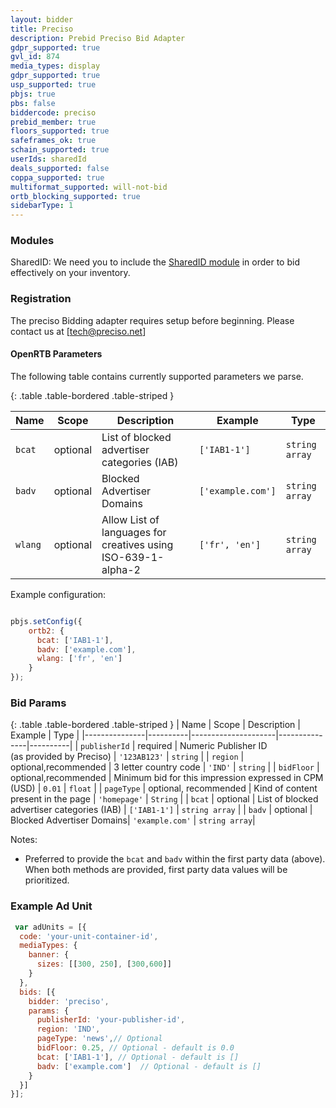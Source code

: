 ```yaml
---
layout: bidder
title: Preciso
description: Prebid Preciso Bid Adapter
gdpr_supported: true
gvl_id: 874
media_types: display
gdpr_supported: true
usp_supported: true
pbjs: true
pbs: false
biddercode: preciso
prebid_member: true
floors_supported: true
safeframes_ok: true
schain_supported: true
userIds: sharedId
deals_supported: false
coppa_supported: true
multiformat_supported: will-not-bid
ortb_blocking_supported: true
sidebarType: 1
---
```


### Modules

SharedID: We need you to include the [SharedID module](/dev-docs/modules/userid-submodules/sharedid.html) in order to bid effectively on your inventory.

### Registration

The preciso Bidding adapter requires setup before beginning. Please contact us at [tech@preciso.net]

#### OpenRTB Parameters
The following table contains currently supported parameters we parse.

{: .table .table-bordered .table-striped }

| Name               | Scope    | Description                                                   | Example           | Type           |
|--------------------|----------|---------------------------------------------------------------|-------------------|----------------|
| `bcat`             | optional | List of blocked advertiser categories (IAB)                   | `['IAB1-1']`      | `string array` |
| `badv`             | optional | Blocked Advertiser Domains                                    | `['example.com']` | `string array` |
| `wlang`            | optional | Allow List of languages for creatives using ISO-639-1-alpha-2 | `['fr', 'en']`    | `string array` |

Example configuration:

```javascript

pbjs.setConfig({
    ortb2: {
      bcat: ['IAB1-1'],
      badv: ['example.com'],
      wlang: ['fr', 'en']
    }
});
```

### Bid Params

{: .table .table-bordered .table-striped }
| Name          | Scope    | Description         | Example       | Type     |
|---------------|----------|---------------------|---------------|----------|
| `publisherId` | required | Numeric Publisher ID <br>(as provided by Preciso)  | `'123AB123'`    | `string` |
| `region`      | optional,recommended | 3 letter country code     | `'IND'` | `string` |
| `bidFloor`    | optional,recommended | Minimum bid for this impression expressed in CPM (USD)  | `0.01`        | `float`  |
| `pageType`    | optional, recommended  | Kind of content present in the page   | `'homepage'`          | `String`     |
| `bcat`        | optional | List of blocked advertiser categories (IAB)   | `['IAB1-1']`          | `string array`    |
| `badv`        | optional | Blocked Advertiser Domains| `'example.com'`   | `string array`| 

Notes:

- Preferred to provide the `bcat` and `badv` within the first party data (above). When both methods are provided, first party data values will be prioritized.

### Example Ad Unit

``````javascript
 var adUnits = [{
  code: 'your-unit-container-id',
  mediaTypes: {
    banner: {
      sizes: [[300, 250], [300,600]]
    }
  },
  bids: [{
    bidder: 'preciso',
    params: {
      publisherId: 'your-publisher-id',
      region: 'IND',
      pageType: 'news',// Optional
      bidFloor: 0.25, // Optional - default is 0.0
      bcat: ['IAB1-1'], // Optional - default is []
      badv: ['example.com']  // Optional - default is []
    }
  }]
}];
``````
